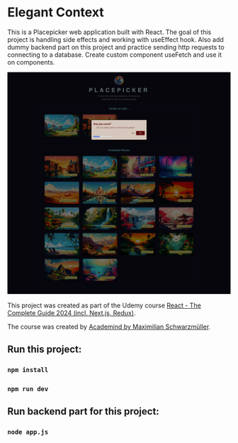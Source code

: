 # Elegant Context

This is a Placepicker web application built with React. The goal of this project is handling side effects and working with useEffect hook. Also add dummy backend part on this project and practice sending http requests to connecting to a database. Create custom component useFetch and use it on components.

![Screenshot with game](/public/screencapture.png)

This project was created as part of the Udemy course [React - The Complete Guide 2024 (incl. Next.js, Redux)](https://www.udemy.com/course/react-the-complete-guide-incl-redux/).

The course was created by [Academind by Maximilian Schwarzmüller](https://www.udemy.com/user/academind/).

## Run this project:

### `npm install`

### `npm run dev`

## Run backend part for this project:

### `node app.js`